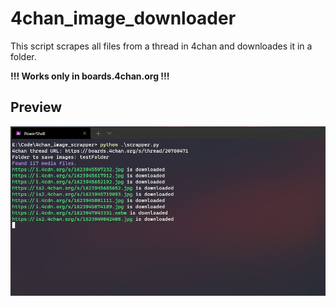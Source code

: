 # 4chan_image_downloader
This script scrapes all files from a thread in 4chan and downloades it in a folder.<br>

<b>!!! Works only in boards.4chan.org !!!</b>

## Preview
<img src="./img/image.png"/>
